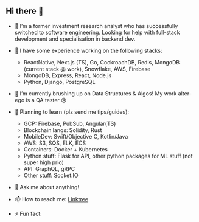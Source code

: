 ## Hi there 👋

<!-- **c-zhenhao/c-zhenhao** is a ✨ _special_ ✨ repository because its `README.md` (this file) appears on your GitHub profile. -->

<!-- Here are some ideas to get you started: -->

- 🤔 I’m a former investment research analyst who has successfully switched to software engineering. Looking for help with full-stack development and specialisation in backend dev.

- 🥞 I have some experience working on the following stacks: 
    - ReactNative, Next.js (TS), Go, CockroachDB, Redis, MongoDB (current stack @ work), Snowflake, AWS, Firebase
    - MongoDB, Express, React, Node.js
    - Python, Django, PostgreSQL

- 🌱 I’m currently brushing up on Data Structures & Algos! My work alter-ego is a QA tester 😢

- 📝 Planning to learn (plz send me tips/guides):
    - GCP: Firebase, PubSub, Angular(TS)
    - Blockchain langs: Solidity, Rust
    - MobileDev: Swift/Objective C, Kotlin/Java
    - AWS: S3, SQS, ELK, ECS
    - Containers: Docker + Kubernetes
    - Python stuff: Flask for API, other python packages for ML stuff (not super high prio)
    - API: GraphQL, gRPC
    - Other stuff: Socket.IO

- 💬 Ask me about anything!

- 📫 How to reach me: [Linktree](https://linktr.ee/zhenhaoc)

- ⚡ Fun fact: 
